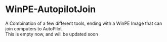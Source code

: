 # WinPE-AutopilotJoin
A Combination of a few different tools, ending with a WinPE Image that can join computers to AutoPilot
</br>
This is empty now, and will be updated soon
